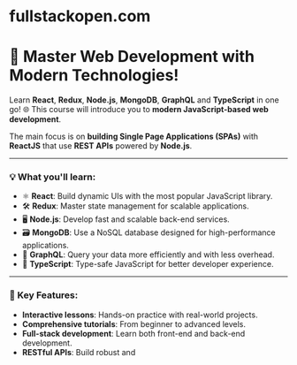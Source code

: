 ﻿# fullstackopen.com


# 🚀 Master Web Development with Modern Technologies!

Learn **React**, **Redux**, **Node.js**, **MongoDB**, **GraphQL** and **TypeScript** in one go! 🌐 This course will introduce you to **modern JavaScript-based web development**. 

The main focus is on **building Single Page Applications (SPAs)** with **ReactJS** that use **REST APIs** powered by **Node.js**.

---

### 💡 What you'll learn:
- ⚛️ **React**: Build dynamic UIs with the most popular JavaScript library.
- 🛠️ **Redux**: Master state management for scalable applications.
- 🖥️ **Node.js**: Develop fast and scalable back-end services.
- 🗃️ **MongoDB**: Use a NoSQL database designed for high-performance applications.
- 🔗 **GraphQL**: Query your data more efficiently and with less overhead.
- 📝 **TypeScript**: Type-safe JavaScript for better developer experience.

---

### 🚩 Key Features:
- **Interactive lessons**: Hands-on practice with real-world projects.
- **Comprehensive tutorials**: From beginner to advanced levels.
- **Full-stack development**: Learn both front-end and back-end development.
- **RESTful APIs**: Build robust and
